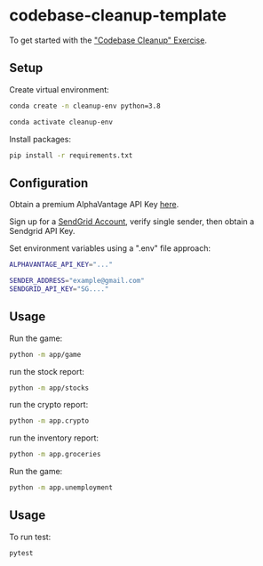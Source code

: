 # codebase-cleanup-template

To get started with the ["Codebase Cleanup" Exercise](https://github.com/prof-rossetti/intro-to-python/blob/main/exercises/codebase-cleanup/README.md).

## Setup

Create virtual environment:

```sh
conda create -n cleanup-env python=3.8
```

```sh
conda activate cleanup-env
```

Install packages:

```sh
pip install -r requirements.txt
```


## Configuration

Obtain a premium AlphaVantage API Key [here](https://www.alphavantage.co/).

Sign up for a [SendGrid Account](https://sendgrid.com/), verify single sender, then obtain a Sendgrid API Key. 


Set environment variables using a ".env" file approach:

```sh
ALPHAVANTAGE_API_KEY="..."

SENDER_ADDRESS="example@gmail.com"
SENDGRID_API_KEY="SG...."
```


## Usage

Run the game:
```sh
python -m app/game
```

run the stock report:
```sh
python -m app/stocks
```

run the crypto report: 
```sh
python -m app.crypto
```

run the inventory report: 
```sh 
python -m app.groceries
```

Run the game:
```sh
python -m app.unemployment
```
## Usage

To run test: 
```sh
pytest
```